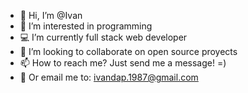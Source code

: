 - 👋 Hi, I’m @Ivan
- 👀 I’m interested in programming
- 💻 I’m currently full stack web developer
- 💞️ I’m looking to collaborate on open source proyects
- 📫 How to reach me? Just send me a message! =)
- 📧 Or email me to: ivandap.1987@gmail.com

<!---
shin-bot87/shin-bot87 is a ✨ special ✨ repository because its `README.md` (this file) appears on your GitHub profile.
You can click the Preview link to take a look at your changes.
--->
